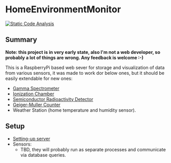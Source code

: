 # HomeEnvironmentMonitor

[![Static Code Analysis](https://github.com/RobertGawron/HomeEnvironmentMonitor/workflows/Static%20Code%20Analysis/badge.svg)](https://github.com/RobertGawron/HomeEnvironmentMonitor/actions?query=workflow%3A%22Static+Code+Analysis%22)

## Summary

**Note: this project is in very early state, also I'm not a web developer, so probably a lot of things are wrong. Any feedback is welcome :-)**

This is a RaspberryPi based web sever for storage and visualization of data from various sensors, it was made to work dor below ones, but it should be easily extendable for new ones:
* [Gamma Spectrometer](https://github.com/RobertGawron/GammaSpectrometer)
* [Ionization Chamber](https://github.com/RobertGawron/IonizationChamber)
* [Semiconductor Radioactivity Detector](https://github.com/RobertGawron/SemiconductorRadioactivityDetector)
* [Geiger-Muller Counter](https://github.com/RobertGawron/GeigerMullerCounter)
* Weather Station (home temperature and humidity sensor).

## Setup

* [Setting-up server](./Server/README.md)
* Sensors:
    * TBD, they will probably run as separate processes and communicate via database queries.



